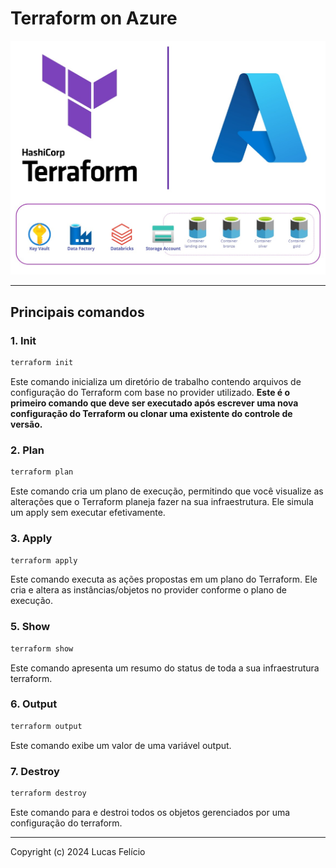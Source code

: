 # Terraform on Azure

<img src="/assets/Terraform-Azure.jpg">

___

## Principais comandos

### 1. Init
```bash
terraform init
```
Este comando inicializa um diretório de trabalho contendo arquivos de configuração do Terraform com base no provider utilizado. <b>Este é o primeiro comando que deve ser executado após escrever uma nova configuração do Terraform ou clonar uma existente do controle de versão.</b>

### 2. Plan
```bash
terraform plan
```
Este comando cria um plano de execução, permitindo que você visualize as alterações que o Terraform planeja fazer na sua infraestrutura. Ele simula um apply sem executar efetivamente.

### 3. Apply
```bash
terraform apply
```
Este comando executa as ações propostas em um plano do Terraform. Ele cria e altera as instâncias/objetos no provider conforme o plano de execução.

### 5. Show
```bash
terraform show
```
Este comando apresenta um resumo do status de toda a sua infraestrutura terraform.

### 6. Output
```bash
terraform output
```
Este comando exibe um valor de uma variável output. 

### 7. Destroy
```bash
terraform destroy
```
Este comando para e destroi todos os objetos gerenciados por uma configuração do terraform.

___

Copyright (c) 2024 Lucas Felício

